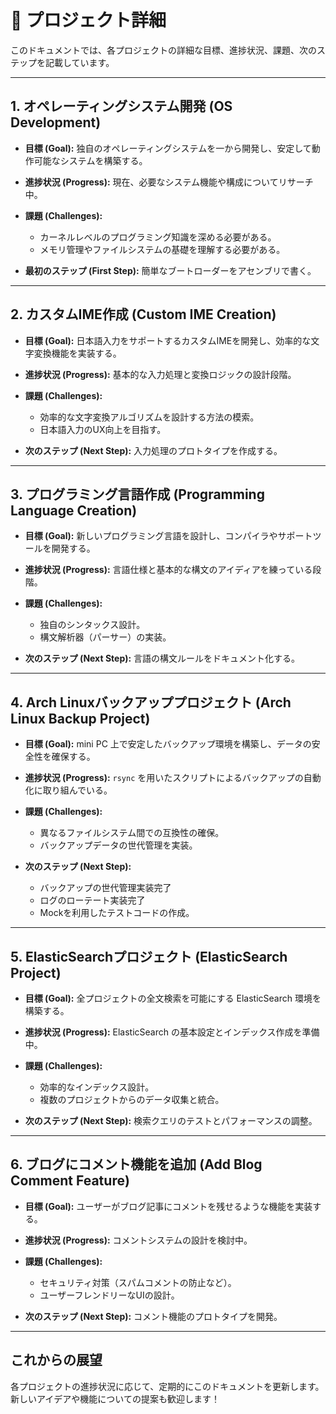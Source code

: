 # 📝 プロジェクト詳細

このドキュメントでは、各プロジェクトの詳細な目標、進捗状況、課題、次のステップを記載しています。

---

## 1. オペレーティングシステム開発 (OS Development)

- **目標 (Goal):**
  独自のオペレーティングシステムを一から開発し、安定して動作可能なシステムを構築する。
  
- **進捗状況 (Progress):**
  現在、必要なシステム機能や構成についてリサーチ中。
  
- **課題 (Challenges):**
  - カーネルレベルのプログラミング知識を深める必要がある。
  - メモリ管理やファイルシステムの基礎を理解する必要がある。
  
- **最初のステップ (First Step):**
  簡単なブートローダーをアセンブリで書く。

---

## 2. カスタムIME作成 (Custom IME Creation)

- **目標 (Goal):**
  日本語入力をサポートするカスタムIMEを開発し、効率的な文字変換機能を実装する。
  
- **進捗状況 (Progress):**
  基本的な入力処理と変換ロジックの設計段階。
  
- **課題 (Challenges):**
  - 効率的な文字変換アルゴリズムを設計する方法の模索。
  - 日本語入力のUX向上を目指す。
  
- **次のステップ (Next Step):**
  入力処理のプロトタイプを作成する。

---

## 3. プログラミング言語作成 (Programming Language Creation)

- **目標 (Goal):**
  新しいプログラミング言語を設計し、コンパイラやサポートツールを開発する。
  
- **進捗状況 (Progress):**
  言語仕様と基本的な構文のアイディアを練っている段階。
  
- **課題 (Challenges):**
  - 独自のシンタックス設計。
  - 構文解析器（パーサー）の実装。
  
- **次のステップ (Next Step):**
  言語の構文ルールをドキュメント化する。

---

## 4. Arch Linuxバックアッププロジェクト (Arch Linux Backup Project)

- **目標 (Goal):**
  mini PC 上で安定したバックアップ環境を構築し、データの安全性を確保する。
  
- **進捗状況 (Progress):**
  `rsync` を用いたスクリプトによるバックアップの自動化に取り組んでいる。
  
- **課題 (Challenges):**
  - 異なるファイルシステム間での互換性の確保。
  - バックアップデータの世代管理を実装。
  
- **次のステップ (Next Step):**
  - バックアップの世代管理実装完了
  - ログのローテート実装完了
  - Mockを利用したテストコードの作成。

---

## 5. ElasticSearchプロジェクト (ElasticSearch Project)

- **目標 (Goal):**
  全プロジェクトの全文検索を可能にする ElasticSearch 環境を構築する。
  
- **進捗状況 (Progress):**
  ElasticSearch の基本設定とインデックス作成を準備中。
  
- **課題 (Challenges):**
  - 効率的なインデックス設計。
  - 複数のプロジェクトからのデータ収集と統合。
  
- **次のステップ (Next Step):**
  検索クエリのテストとパフォーマンスの調整。

---

## 6. ブログにコメント機能を追加 (Add Blog Comment Feature)

- **目標 (Goal):**
  ユーザーがブログ記事にコメントを残せるような機能を実装する。
  
- **進捗状況 (Progress):**
  コメントシステムの設計を検討中。
  
- **課題 (Challenges):**
  - セキュリティ対策（スパムコメントの防止など）。
  - ユーザーフレンドリーなUIの設計。
  
- **次のステップ (Next Step):**
  コメント機能のプロトタイプを開発。

---

## これからの展望

各プロジェクトの進捗状況に応じて、定期的にこのドキュメントを更新します。新しいアイデアや機能についての提案も歓迎します！

